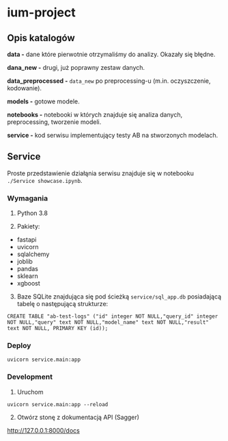 # ium-project

## Opis katalogów

**data -** dane które pierwotnie otrzymaliśmy do analizy. Okazały się błędne.

**dana_new -** drugi, już poprawny zestaw danych.

**data_preprocessed -** `data_new` po preprocessing-u (m.in. oczyszczenie, kodowanie).

**models -** gotowe modele.

**notebooks -** notebooki w których znajduje się analiza danych, preprocessing, tworzenie modeli.

**service -** kod serwisu implementujący testy AB na stworzonych modelach.

## Service
Proste przedstawienie działąnia serwisu znajduje się w notebooku `./Service showcase.ipynb`.

### Wymagania
1. Python 3.8

2. Pakiety:
- fastapi
- uvicorn
- sqlalchemy
- joblib
- pandas
- sklearn
- xgboost

3. Baze SQLite znajdująca się pod ścieżką `service/sql_app.db` posiadającą tabelę o następującą strukturze:
```
CREATE TABLE "ab-test-logs" ("id" integer NOT NULL,"query_id" integer NOT NULL,"query" text NOT NULL,"model_name" text NOT NULL,"result" text NOT NULL, PRIMARY KEY (id));
```

### Deploy
```
uvicorn service.main:app
```

### Development
1. Uruchom
```
uvicorn service.main:app --reload
```

2. Otwórz stonę z dokumentacją API (Sagger)

http://127.0.0.1:8000/docs
